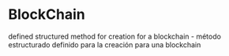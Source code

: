 # BlockChain
defined structured method for creation for a blockchain - método estructurado definido para la creación para una blockchain
